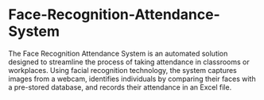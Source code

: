 # Face-Recognition-Attendance-System
The Face Recognition Attendance System is an automated solution designed to streamline the process of taking attendance in classrooms or workplaces. Using facial recognition technology, the system captures images from a webcam, identifies individuals by comparing their faces with a pre-stored database, and records their attendance in an Excel file.
